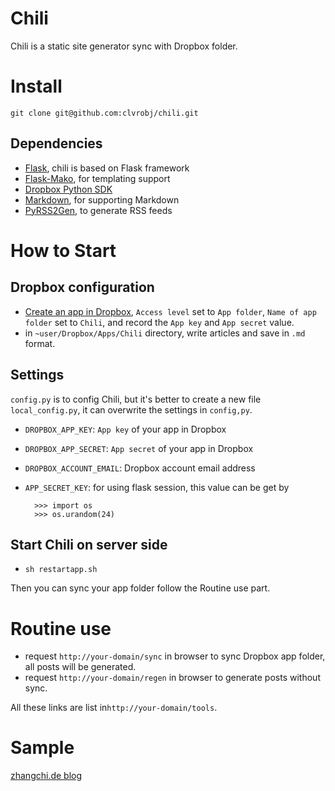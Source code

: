 Chili
=====
Chili is a static site generator sync with Dropbox folder.

# Install
`git clone git@github.com:clvrobj/chili.git`

## Dependencies
* [Flask](http://flask.pocoo.org/), chili is based on Flask framework
* [Flask-Mako](http://packages.python.org/Flask-Mako/), for templating support
* [Dropbox Python SDK](https://www.dropbox.com/developers/reference/sdk)
* [Markdown](http://pypi.python.org/pypi/Markdown), for supporting Markdown
* [PyRSS2Gen](http://pypi.python.org/pypi/PyRSS2Gen), to generate RSS feeds

# How to Start

## Dropbox configuration
* [Create an app in Dropbox](https://www.dropbox.com/developers/apps), `Access level` set to `App folder`, `Name of app folder` set to `Chili`, and record the `App key` and `App secret` value.
* in `~user/Dropbox/Apps/Chili` directory, write articles and save in `.md` format.

## Settings
`config.py` is to config Chili, but it's better to create a new file `local_config.py`, it can overwrite the settings in `config,py`.

* `DROPBOX_APP_KEY`: `App key` of your app in Dropbox
* `DROPBOX_APP_SECRET`: `App secret` of your app in Dropbox
* `DROPBOX_ACCOUNT_EMAIL`: Dropbox account email address
* `APP_SECRET_KEY`: for using flask session, this value can be get by

		>>> import os
		>>> os.urandom(24)

## Start Chili on server side
* `sh restartapp.sh`

Then you can sync your app folder follow the Routine use part.

# Routine use
* request `http://your-domain/sync` in browser to sync Dropbox app folder, all posts will be generated.
* request `http://your-domain/regen` in browser to generate posts without sync.

All these links are list in`http://your-domain/tools`.

# Sample
[zhangchi.de blog](http://zhangchi.de/)
